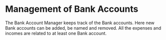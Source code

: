 # Management of Bank Accounts

The Bank Account Manager keeps track of the Bank accounts. Here new Bank accounts can be added, be named and removed. All the expenses and incomes are related to at least one Bank account.
